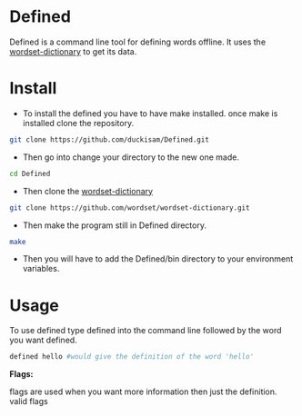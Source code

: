 # Defined

Defined is a command line tool for defining words offline. It uses the [wordset-dictionary](https://github.com/wordset/wordset-dictionary) to get its data.

# Install

- To install the defined you have to have make installed. once make is installed clone the repository.

```bash
git clone https://github.com/duckisam/Defined.git
```
- Then go into change your directory to the new one made.

```bash
cd Defined
```
- Then clone the [wordset-dictionary](https://github.com/wordset/wordset-dictionary)

```bash
git clone https://github.com/wordset/wordset-dictionary.git
```
- Then make the program still in Defined directory.
```bash
make
```
- Then you will have to add the Defined/bin directory to your environment variables.

# Usage
To use defined type defined into the command line followed by the word you want defined.
```bash
defined hello #would give the definition of the word 'hello'
```
**Flags:**

flags are used when you want more information then just the definition.
valid flags 

